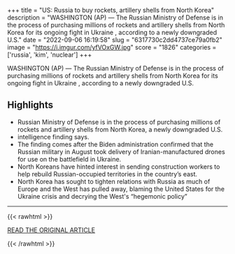 +++
title = "US: Russia to buy rockets, artillery shells from North Korea"
description = "WASHINGTON (AP) — The Russian Ministry of Defense is in the process of purchasing millions of rockets and artillery shells from North Korea for its ongoing fight in Ukraine , according to a newly downgraded U.S."
date = "2022-09-06 16:19:58"
slug = "6317730c2dd4737ce79a0fb2"
image = "https://i.imgur.com/yfVOxGW.jpg"
score = "1826"
categories = ['russia', 'kim', 'nuclear']
+++

WASHINGTON (AP) — The Russian Ministry of Defense is in the process of purchasing millions of rockets and artillery shells from North Korea for its ongoing fight in Ukraine , according to a newly downgraded U.S.

## Highlights

- Russian Ministry of Defense is in the process of purchasing millions of rockets and artillery shells from North Korea, a newly downgraded U.S.
- intelligence finding says.
- The finding comes after the Biden administration confirmed that the Russian military in August took delivery of Iranian-manufactured drones for use on the battlefield in Ukraine.
- North Koreans have hinted interest in sending construction workers to help rebuild Russian-occupied territories in the country’s east.
- North Korea has sought to tighten relations with Russia as much of Europe and the West has pulled away, blaming the United States for the Ukraine crisis and decrying the West's “hegemonic policy”

---

{{< rawhtml >}}
  <p class="article-category">
    <a target="_blank" href="https://apnews.com/article/russia-ukraine-north-korea-government-and-politics-495e976d1217d38c397a16e79cc305de">READ THE ORIGINAL ARTICLE</a>
  </p>
{{< /rawhtml >}}
